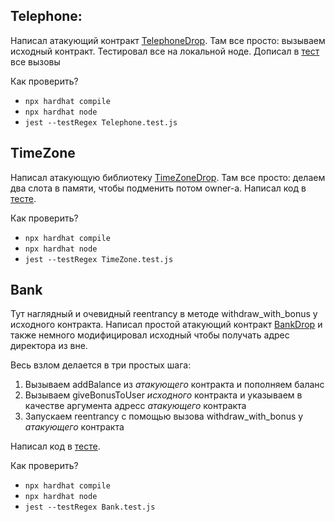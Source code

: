## Telephone:
Написал атакующий контракт [TelephoneDrop](./contracts/TelephoneDrop.sol).
Там все просто: вызываем исходный контракт.
Тестировал все на локальной ноде. Дописал в [тест](./test/Telephone.test.js) все вызовы

Как проверить?

- `npx hardhat compile`
- `npx hardhat node`
- `jest --testRegex Telephone.test.js`


## TimeZone
Написал атакующую библиотеку [TimeZoneDrop](./contracts/TimeZoneDrop.sol).
Там все просто: делаем два слота в памяти, чтобы подменить потом owner-а.
Написал код в [тесте](./test/TimeZone.test.js).


Как проверить?

- `npx hardhat compile`
- `npx hardhat node`
- `jest --testRegex TimeZone.test.js`

## Bank
Тут наглядный и очевидный reentrancy в методе withdraw_with_bonus у исходного контракта.
Написал простой атакующий контракт [BankDrop](./contracts/BankDrop.sol) и также немного модифицировал исходный
чтобы получать адрес директора из вне. 

Весь взлом делается в три простых шага:
1. Вызываем addBalance из _атакующего_ контракта и пополняем баланс
2. Вызываем giveBonusToUser _исходного_ контракта и указываем в качестве аргумента адресс _атакующего_ контракта
3. Запускаем reentrancy с помощью вызова withdraw_with_bonus у _атакующего_ контракта 

Написал код в [тесте](./test/Bank.test.js).

Как проверить?

- `npx hardhat compile`
- `npx hardhat node`
- `jest --testRegex Bank.test.js`